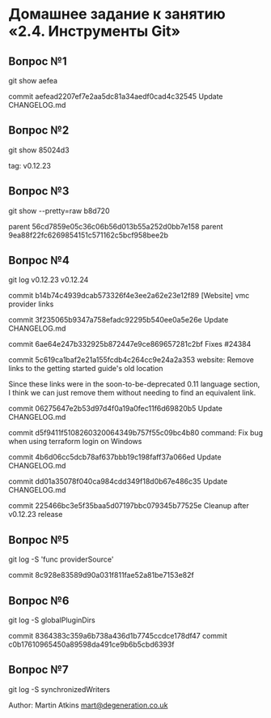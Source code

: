 # Домашнее задание к занятию «2.4. Инструменты Git»

## Вопрос №1
git show aefea

commit aefead2207ef7e2aa5dc81a34aedf0cad4c32545
Update CHANGELOG.md

## Вопрос №2
git show 85024d3

tag: v0.12.23

## Вопрос №3
git show --pretty=raw b8d720

parent 56cd7859e05c36c06b56d013b55a252d0bb7e158
parent 9ea88f22fc6269854151c571162c5bcf958bee2b


## Вопрос №4
git log v0.12.23 v0.12.24

commit b14b74c4939dcab573326f4e3ee2a62e23e12f89
[Website] vmc provider links

commit 3f235065b9347a758efadc92295b540ee0a5e26e
Update CHANGELOG.md

commit 6ae64e247b332925b872447e9ce869657281c2bf
Fixes #24384

commit 5c619ca1baf2e21a155fcdb4c264cc9e24a2a353
website: Remove links to the getting started guide's old location
    
Since these links were in the soon-to-be-deprecated 0.11 language section, I
think we can just remove them without needing to find an equivalent link.

commit 06275647e2b53d97d4f0a19a0fec11f6d69820b5
Update CHANGELOG.md

commit d5f9411f5108260320064349b757f55c09bc4b80
command: Fix bug when using terraform login on Windows

commit 4b6d06cc5dcb78af637bbb19c198faff37a066ed
Update CHANGELOG.md

commit dd01a35078f040ca984cdd349f18d0b67e486c35
Update CHANGELOG.md

commit 225466bc3e5f35baa5d07197bbc079345b77525e
Cleanup after v0.12.23 release

## Вопрос №5
git log -S 'func providerSource'

commit 8c928e83589d90a031f811fae52a81be7153e82f

## Вопрос №6
git log -S globalPluginDirs

commit 8364383c359a6b738a436d1b7745ccdce178df47
commit c0b17610965450a89598da491ce9b6b5cbd6393f

## Вопрос №7
git log -S synchronizedWriters

Author: Martin Atkins <mart@degeneration.co.uk>
